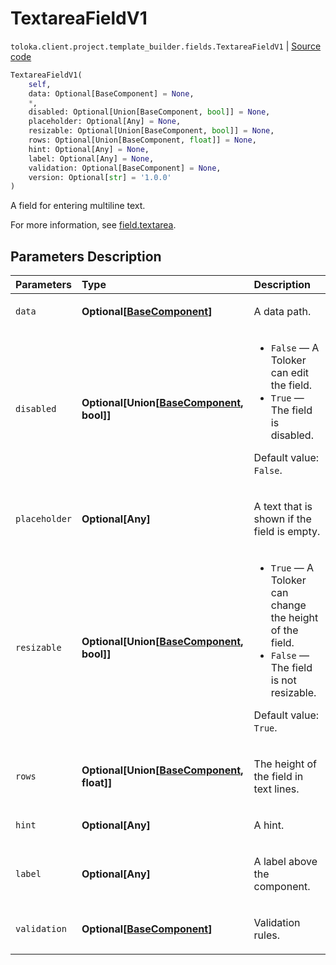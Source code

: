 # TextareaFieldV1
`toloka.client.project.template_builder.fields.TextareaFieldV1` | [Source code](https://github.com/Toloka/toloka-kit/blob/v1.2.1/src/client/project/template_builder/fields.py#L519)

```python
TextareaFieldV1(
    self,
    data: Optional[BaseComponent] = None,
    *,
    disabled: Optional[Union[BaseComponent, bool]] = None,
    placeholder: Optional[Any] = None,
    resizable: Optional[Union[BaseComponent, bool]] = None,
    rows: Optional[Union[BaseComponent, float]] = None,
    hint: Optional[Any] = None,
    label: Optional[Any] = None,
    validation: Optional[BaseComponent] = None,
    version: Optional[str] = '1.0.0'
)
```

A field for entering multiline text.


For more information, see [field.textarea](https://toloka.ai/docs/template-builder/reference/field.textarea).

## Parameters Description

| Parameters | Type | Description |
| :----------| :----| :-----------|
`data`|**Optional\[[BaseComponent](toloka.client.project.template_builder.base.BaseComponent.md)\]**|<p>A data path.</p>
`disabled`|**Optional\[Union\[[BaseComponent](toloka.client.project.template_builder.base.BaseComponent.md), bool\]\]**|<ul> <li>`False` — A Toloker can edit the field.</li> <li>`True` — The field is disabled.</li> </ul> <p></p><p>Default value: `False`.</p>
`placeholder`|**Optional\[Any\]**|<p>A text that is shown if the field is empty.</p>
`resizable`|**Optional\[Union\[[BaseComponent](toloka.client.project.template_builder.base.BaseComponent.md), bool\]\]**|<ul> <li>`True` — A Toloker can change the height of the field.</li> <li>`False` — The field is not resizable.</li> </ul> <p></p><p>Default value: `True`.</p>
`rows`|**Optional\[Union\[[BaseComponent](toloka.client.project.template_builder.base.BaseComponent.md), float\]\]**|<p>The height of the field in text lines.</p>
`hint`|**Optional\[Any\]**|<p>A hint.</p>
`label`|**Optional\[Any\]**|<p>A label above the component.</p>
`validation`|**Optional\[[BaseComponent](toloka.client.project.template_builder.base.BaseComponent.md)\]**|<p>Validation rules.</p>
